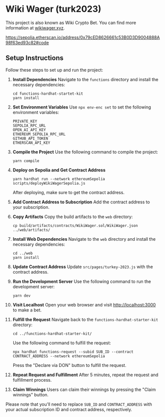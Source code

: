 # Wiki Wager (turk2023)

This project is also known as Wiki Crypto Bet. You can find more information at [wikiwager.xyz](http://wikiwager.xyz).

https://sepolia.etherscan.io/address/0x79cED8626661c53B0D3D9004888A98f63ed93c82#code

## Setup Instructions

Follow these steps to set up and run the project:

1. **Install Dependencies**
   Navigate to the `functions` directory and install the necessary dependencies:

   ```
   cd functions-hardhat-startet-kit
   yarn install
   ```

2. **Set Environment Variables**
   Use `npx env-enc set` to set the following environment variables:

   ```
   PRIVATE_KEY
   SEPOLIA_RPC_URL
   OPEN_AI_API_KEY
   ETHEREUM_SEPOLIA_RPC_URL
   GITHUB_API_TOKEN
   ETHERSCAN_API_KEY
   ```

3. **Compile the Project**
   Use the following command to compile the project:

   ```
   yarn compile
   ```

4. **Deploy on Sepolia and Get Contract Address**

   ```
   yarn hardhat run --network ethereumSepolia scripts/deployWikiWagerSepolia.js
   ```

   After deploying, make sure to get the contract address.

5. **Add Contract Address to Subscription**
   Add the contract address to your subscription.

6. **Copy Artifacts**
   Copy the build artifacts to the `web` directory:

   ```
   cp build/artifacts/contracts/WikiWager.sol/WikiWager.json ../web/artifacts/
   ```

7. **Install Web Dependencies**
   Navigate to the `web` directory and install the necessary dependencies:

   ```
   cd ../web
   yarn install
   ```

8. **Update Contract Address**
   Update `src/pages/turkey-2023.js` with the contract address.

9. **Run the Development Server**
   Use the following command to run the development server:

   ```
   yarn dev
   ```

10. **Visit Localhost**
    Open your web browser and visit [http://localhost:3000](http://localhost:3000) to make a bet.

11. **Fulfill the Request**
    Navigate back to the `functions-hardhat-starter-kit` directory:

    ```
    cd ../functions-hardhat-starter-kit/
    ```

    Use the following command to fulfill the request:

    ```
    npx hardhat functions-request --subid SUB_ID --contract CONTRACT_ADDRESS --network ethereumSepolia
    ```

    Press the "Declare via DON" button to fulfill the request.

12. **Repeat Request and Fulfillment**
    After 5 minutes, repeat the request and fulfillment process.

13. **Claim Winnings**
    Users can claim their winnings by pressing the "Claim winnings" button.

Please note that you'll need to replace `SUB_ID` and `CONTRACT_ADDRESS` with your actual subscription ID and contract address, respectively.
